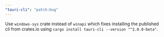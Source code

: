 ```yaml
---
"tauri-cli": "patch:bug"
---
```


Use `windows-sys` crate instead of `winapi` which fixes installing the published cli from crates.io using `cargo install tauri-cli --version "^2.0.0-beta"`.
